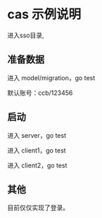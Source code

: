 # cas 示例说明

进入sso目录, 

## 准备数据

进入 model/migration，go test

默认账号：ccb/123456

## 启动

进入 server，go test

进入 client1，go test

进入 client2，go test

## 其他

目前仅仅实现了登录。

